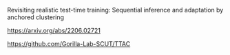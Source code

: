 Revisiting realistic test-time training: Sequential inference and adaptation by anchored clustering

https://arxiv.org/abs/2206.02721

https://github.com/Gorilla-Lab-SCUT/TTAC
